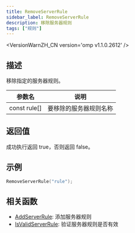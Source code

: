 ```yaml
---
title: RemoveServerRule
sidebar_label: RemoveServerRule
description: 移除服务器规则
tags: ["规则"]
---
```


<VersionWarnZH_CN version='omp v1.1.0.2612' />

## 描述

移除指定的服务器规则。

| 参数名       | 说明                   |
| ------------ | ---------------------- |
| const rule[] | 要移除的服务器规则名称 |

## 返回值

成功执行返回 true，否则返回 false。

## 示例

```c
RemoveServerRule("rule");
```

## 相关函数

- [AddServerRule](AddServerRule): 添加服务器规则
- [IsValidServerRule](IsValidServerRule): 验证服务器规则是否有效
